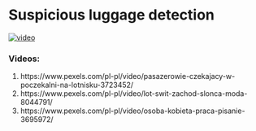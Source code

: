 <h1>Suspicious luggage detection</h1>

[![video](https://img.youtube.com/vi/KCMV2qzWD0U/0.jpg)]([https://www.youtube.com/watch?v=Cw-WgAwtPD4](https://www.youtube.com/watch?v=KCMV2qzWD0U))

<h3>Videos:</h3>
<ol>
  <li>https://www.pexels.com/pl-pl/video/pasazerowie-czekajacy-w-poczekalni-na-lotnisku-3723452/</li>
  <li>https://www.pexels.com/pl-pl/video/lot-swit-zachod-slonca-moda-8044791/</li>
  <li>https://www.pexels.com/pl-pl/video/osoba-kobieta-praca-pisanie-3695972/</li>
</ol>
